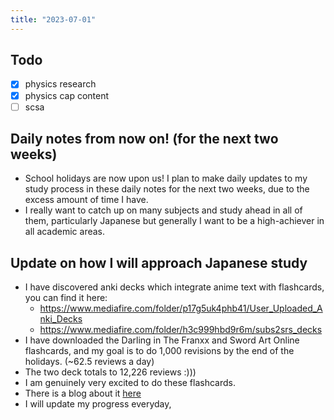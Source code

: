 ```yaml
---
title: "2023-07-01"
---
```


## Todo
- [x] physics research
- [x] physics cap content
- [ ] scsa

## Daily notes from now on! (for the next two weeks)
- School holidays are now upon us! I plan to make daily updates to my study process in these daily notes for the next two weeks, due to the excess amount of time I have.
- I really want to catch up on many subjects and study ahead in all of them, particularly Japanese but generally I want to be a high-achiever in all academic areas.

## Update on how I will approach Japanese study
- I have discovered anki decks which integrate anime text with flashcards, you can find it here:
	- https://www.mediafire.com/folder/p17g5uk4phb41/User_Uploaded_Anki_Decks
	- https://www.mediafire.com/folder/h3c999hbd9r6m/subs2srs_decks
- I have downloaded the Darling in The Franxx and Sword Art Online flashcards, and my goal is to do 1,000 revisions by the end of the holidays. (~62.5 reviews a day)
- The two deck totals to 12,226 reviews :)))
- I am genuinely very excited to do these flashcards.
- There is a blog about it [here](https://www.japanese-like-a-breeze.com/a-million-flashcards/)
- I will update my progress everyday, 